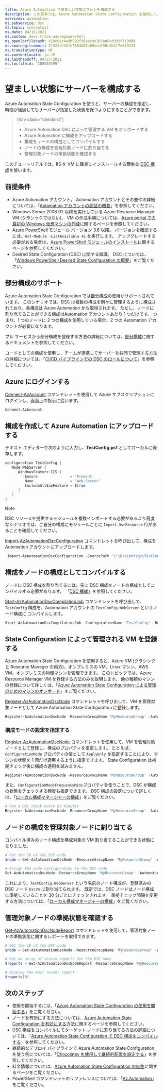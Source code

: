 ```yaml
---
title: Azure Automation で望ましい状態にマシンを構成する
description: この記事では、Azure Automation State Configuration を使用して、望ましい状態にマシンを構成する方法について説明します。
services: automation
ms.subservice: dsc
ms.topic: conceptual
ms.date: 04/15/2021
ms.custom: devx-track-azurepowershell
ms.openlocfilehash: d29c8ec4e0b992f38eec9e203ad6ad302f71308b
ms.sourcegitcommit: 2f322df43fb3854d07a69bcdf56c6b1f7e6f3333
ms.translationtype: HT
ms.contentlocale: ja-JP
ms.lasthandoff: 04/27/2021
ms.locfileid: "108018495"
---
```

# <a name="configure-machines-to-a-desired-state"></a>望ましい状態にサーバーを構成する

Azure Automation State Configuration を使うと、サーバーの構成を指定し、時間が経過してもサーバーが指定した状態を保つようにすることができます。

> [!div class="checklist"]
> - Azure Automation DSC によって管理する VM をオンボードする
> - Azure Automation に構成をアップロードする
> - 構成をノードの構成としてコンパイルする
> - ノードの構成を管理対象ノードに割り当てる
> - 管理対象ノードの準拠状態を確認する

このチュートリアルでは、IIS を VM に確実にインストールする簡単な [DSC 構成](/powershell/scripting/dsc/configurations/configurations)を使います。

## <a name="prerequisites"></a>前提条件

- Azure Automation アカウント。 Automation アカウントとその要件の詳細については、「[Automation アカウントの認証の概要](./automation-security-overview.md)」を参照してください。
- Windows Server 2008 R2 以降を実行している Azure Resource Manager VM (クラシックではない)。 VM の作成手順については、[Azure portal での最初の Windows 仮想マシンの作成](../virtual-machines/windows/quick-create-portal.md)に関するページを参照してください。
- Azure PowerShell モジュール バージョン 3.6 以降。 バージョンを確認するには、`Get-Module -ListAvailable Az` を実行します。 アップグレードする必要がある場合は、[Azure PowerShell モジュールのインストール](/powershell/azure/azurerm/install-azurerm-ps)に関するページを参照してください。
- Desired State Configuration (DSC) に関する知識。 DSC については、「[Windows PowerShell Desired State Configuration の概要](/powershell/scripting/dsc/overview/overview)」をご覧ください。

## <a name="support-for-partial-configurations"></a>部分構成のサポート

Azure Automation State Configuration では[部分構成](/powershell/scripting/dsc/pull-server/partialconfigs)の使用がサポートされています。 このシナリオでは、DSC は複数の構成を別々に管理するように構成されており、各構成は Azure Automation から取得されます。 ただし、ノードに割り当てることができる構成はAutomation アカウントあたり 1 つだけです。 つまり、1 つのノードに 2 つの構成を使用している場合、2 つの Automation アカウントが必要になります。

プル サービスから部分構成を登録する方法の詳細については、[部分構成](/powershell/scripting/dsc/pull-server/partialconfigs#partial-configurations-in-pull-mode)に関するドキュメントを参照してください。

コードとしての構成を使用し、チームが連携してサーバーを共同で管理する方法の詳細については、「[CI/CD パイプラインでの DSC のロールについて](/powershell/scripting/dsc/overview/authoringadvanced)」を参照してください。

## <a name="log-in-to-azure"></a>Azure にログインする

[Connect-AzAccount](/powershell/module/Az.Accounts/Connect-AzAccount) コマンドレットを使用して Azure サブスクリプションにログインし、画面上の指示に従います。

```powershell
Connect-AzAccount
```

## <a name="create-and-upload-a-configuration-to-azure-automation"></a>構成を作成して Azure Automation にアップロードする

テキスト エディターで次のように入力し、**TestConfig.ps1** としてローカルに保存します。

```powershell
configuration TestConfig {
   Node WebServer {
      WindowsFeature IIS {
         Ensure               = 'Present'
         Name                 = 'Web-Server'
         IncludeAllSubFeature = $true
      }
   }
}
```

> [!NOTE]
> DSC リソースを提供するモジュールを複数インポートする必要があるより高度なシナリオでは、ご自分の構成にモジュールごとに `Import-DscResource` 行があることを確認してください。

[Import-AzAutomationDscConfiguration](/powershell/module/Az.Automation/Import-AzAutomationDscConfiguration) コマンドレットを呼び出して、構成を Automation アカウントにアップロードします。

```powershell
 Import-AzAutomationDscConfiguration -SourcePath 'C:\DscConfigs\TestConfig.ps1' -ResourceGroupName 'MyResourceGroup' -AutomationAccountName 'myAutomationAccount' -Published
```

## <a name="compile-a-configuration-into-a-node-configuration"></a>構成をノードの構成としてコンパイルする

ノードに DSC 構成を割り当てるには、先に DSC 構成をノードの構成としてコンパイルする必要があります。 「[DSC 構成](/powershell/scripting/dsc/configurations/configurations)」を参照してください。

[Start-AzAutomationDscCompilationJob](/powershell/module/Az.Automation/Start-AzAutomationDscCompilationJob) コマンドレットを呼び出して、`TestConfig` 構成を、Automation アカウントの `TestConfig.WebServer` というノード構成に コンパイルします。

```powershell
Start-AzAutomationDscCompilationJob -ConfigurationName 'TestConfig' -ResourceGroupName 'MyResourceGroup' -AutomationAccountName 'myAutomationAccount'
```

## <a name="register-a-vm-to-be-managed-by-state-configuration"></a>State Configuration によって管理される VM を登録する

Azure Automation State Configuration を使用すると、Azure VM (クラシックと Resource Manager の両方)、オンプレミスの VM、Linux マシン、AWS VM、オンプレミスの物理マシンを管理できます。 このトピックでは、Azure Resource Manager VM を登録する方法のみを説明します。 他の種類のマシンの登録について詳しくは、「[Azure Automation State Configuration による管理のためのマシンのオンボード](automation-dsc-onboarding.md)」をご覧ください。

[Register-AzAutomationDscNode](/powershell/module/Az.Automation/Register-AzAutomationDscNode) コマンドレットを呼び出して、VM を管理対象ノードとして Azure Automation State Configuration に登録します。 

```powershell
Register-AzAutomationDscNode -ResourceGroupName 'MyResourceGroup' -AutomationAccountName 'myAutomationAccount' -AzureVMName 'DscVm'
```

### <a name="specify-configuration-mode-settings"></a>構成モードの設定を指定する

[Register-AzAutomationDscNode](/powershell/module/azurerm.automation/register-azurermautomationdscnode) コマンドレットを使用して、VM を管理対象ノードとして登録し、構成のプロパティを指定します。 たとえば、`ConfigurationMode` プロパティの値として `ApplyOnly` を指定することにより、マシンの状態を 1 回だけ適用するように指定できます。 State Configuration は初期チェック後に構成の適用を試みません。

```powershell
Register-AzAutomationDscNode -ResourceGroupName 'MyResourceGroup' -AutomationAccountName 'myAutomationAccount' -AzureVMName 'DscVm' -ConfigurationMode 'ApplyOnly'
```

また、`ConfigurationModeFrequencyMins`プロパティを使うことで、DSC が構成の状態をチェックする頻度も指定できます。 DSC 構成の設定について詳しくは、「[ローカル構成マネージャーの構成](/powershell/scripting/dsc/managing-nodes/metaConfig)」をご覧ください。

```powershell
# Run a DSC check every 60 minutes
Register-AzAutomationDscNode -ResourceGroupName 'MyResourceGroup' -AutomationAccountName 'myAutomationAccount' -AzureVMName 'DscVm' -ConfigurationModeFrequencyMins 60
```

## <a name="assign-a-node-configuration-to-a-managed-node"></a>ノードの構成を管理対象ノードに割り当てる

コンパイル済みのノード構成を構成対象の VM 割り当てることができる状態になりました。

```powershell
# Get the ID of the DSC node
$node = Get-AzAutomationDscNode -ResourceGroupName 'MyResourceGroup' -AutomationAccountName 'myAutomationAccount' -Name 'DscVm'

# Assign the node configuration to the DSC node
Set-AzAutomationDscNode -ResourceGroupName 'MyResourceGroup' -AutomationAccountName 'myAutomationAccount' -NodeConfigurationName 'TestConfig.WebServer' -NodeId $node.Id
```

これにより、`TestConfig.WebServer` という名前のノード構成が、登録済みの DSC ノード `DscVm` に割り当てられます。 既定では、DSC ノードはノード構成に準拠していることを 30 分ごとにチェックされます。 準拠チェック間隔を変更する方法については、「[ローカル構成マネージャーの構成](/powershell/scripting/dsc/managing-nodes/metaConfig)」をご覧ください。

## <a name="check-the-compliance-status-of-a-managed-node"></a>管理対象ノードの準拠状態を確認する

[Get-AzAutomationDscNodeReport](/powershell/module/Az.Automation/Get-AzAutomationDscNodeReport) コマンドレットを使用して、管理対象ノードの準拠状態に関するレポートを取得できます。

```powershell
# Get the ID of the DSC node
$node = Get-AzAutomationDscNode -ResourceGroupName 'MyResourceGroup' -AutomationAccountName 'myAutomationAccount' -Name 'DscVm'

# Get an array of status reports for the DSC node
$reports = Get-AzAutomationDscNodeReport -ResourceGroupName 'MyResourceGroup' -AutomationAccountName 'myAutomationAccount' -NodeId $node.Id

# Display the most recent report
$reports[0]
```

## <a name="next-steps"></a>次のステップ

- 使用を開始するには、「[Azure Automation State Configuration の使用を開始する](automation-dsc-getting-started.md)」をご覧ください。
- ノードを有効にする方法については、[Azure Automation State Configuration を有効にする](automation-dsc-onboarding.md)方法に関するページを参照してください。
- DSC 構成をコンパイルしてターゲット ノードに割り当てる方法の詳細については、「[Azure Automation State Configuration で DSC 構成をコンパイルする](automation-dsc-compile.md)」を参照してください。
- 継続的なデプロイ パイプラインで Azure Automation State Configuration を使う例については、「[Chocolatey を使用して継続的配置を設定する](automation-dsc-cd-chocolatey.md)」を参照してください。
- 料金情報については、[Azure Automation State Configuration の価格](https://azure.microsoft.com/pricing/details/automation/)に関するページをご覧ください。
- PowerShell コマンドレットのリファレンスについては、「[Az.Automation](/powershell/module/az.automation)」をご覧ください。
